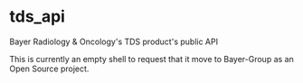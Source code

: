# tds_api
Bayer Radiology &amp; Oncology's TDS product's public API

This is currently an empty shell to request that it move to Bayer-Group as an Open Source project.
